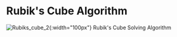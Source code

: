 # Rubik's Cube Algorithm
![Rubiks_cube_2](https://github.com/Anixton/Rubik-Cube-Solver/assets/121567782/78b3f338-4092-4289-abc9-d718fa8fb2d0){:width="100px"}
 Rubik's Cube Solving Algorithm

